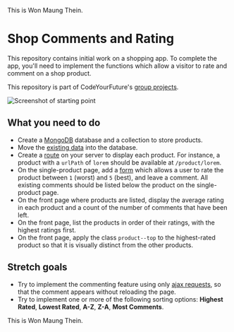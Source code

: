 This is Won Maung Thein.

# Shop Comments and Rating

This repository contains initial work on a shopping app. To complete the app, you'll need to implement the functions which allow a visitor to rate and comment on a shop product.

This repository is part of CodeYourFuture's [group projects](https://github.com/CodeYourFuture/group-projects).

![Screenshot of starting point](screenshot.png)

## What you need to do

- Create a [MongoDB](https://www.mongodb.com/) database and a collection to store products.
- Move the [existing data](data) into the database.
- Create a [route](https://expressjs.com/en/guide/routing.html) on your server to display each product. For instance, a product with a `urlPath` of `lorem` should be available at `/product/lorem`.
- On the single-product page, add a [form](http://marksheet.io/html-forms.html) which allows a user to rate the product between `1` (worst) and `5` (best), and leave a comment. All existing comments should be listed below the product on the single-product page.
- On the front page where products are listed, display the average rating in each product and a count of the number of comments that have been left.
- On the front page, list the products in order of their ratings, with the highest ratings first.
- On the front page, apply the class `product--top` to the highest-rated product so that it is visually distinct from the other products.

## Stretch goals

- Try to implement the commenting feature using only [ajax requests](https://developer.mozilla.org/en-US/docs/AJAX/Getting_Started), so that the comment appears without reloading the page.
- Try to implement one or more of the following sorting options: **Highest Rated**, **Lowest Rated**, **A-Z**, **Z-A**, **Most Comments**.

This is Won Maung Thein.
